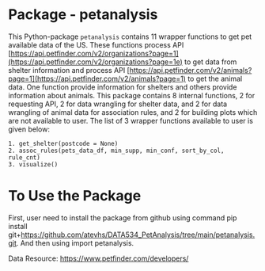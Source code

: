 # Package - petanalysis
This Python-package `petanalysis` contains 11 wrapper functions to get pet available data of the US. These functions process API [https://api.petfinder.com/v2/organizations?page=1](https://api.petfinder.com/v2/organizations?page=1e) to get data from shelter information and process API [https://api.petfinder.com/v2/animals?page=1](https://api.petfinder.com/v2/animals?page=1) to get the animal data. One function provide information for shelters and others provide information about animals. This package contains 8 internal functions, 2 for requesting API, 2 for data wrangling for shelter data, and 2 for data wrangling of animal data for association rules, and 2 for building plots which are not available to user. The list of 3 wrapper functions available to user is given below:


```
1. get_shelter(postcode = None)
2. assoc_rules(pets_data_df, min_supp, min_conf, sort_by_col, rule_cnt)
3. visualize()
``` 

# To Use the Package
First, user need to install the package from github using command pip install git+https://github.com/atevhs/DATA534_PetAnalysis/tree/main/petanalysis.git. And then using import petanalysis.



Data Resource: https://www.petfinder.com/developers/
